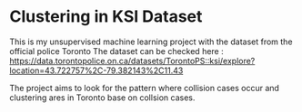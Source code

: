 # Clustering in KSI Dataset

This is my unsupervised machine learning project with the dataset from the official police Toronto 
The dataset can be checked here : https://data.torontopolice.on.ca/datasets/TorontoPS::ksi/explore?location=43.722757%2C-79.382143%2C11.43

The project aims to look for the pattern where collision cases occur and clustering ares in Toronto base on collsion cases. 
